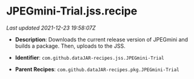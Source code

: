 # JPEGmini-Trial.jss.recipe

_Last updated 2021-12-23 19:58:07Z_

- **Description**: Downloads the current release version of JPEGmini and builds a package. Then, uploads to the JSS.

- **Identifier**: `com.github.dataJAR-recipes.jss.JPEGmini-Trial`

- **Parent Recipes**: `com.github.dataJAR-recipes.pkg.JPEGmini-Trial`